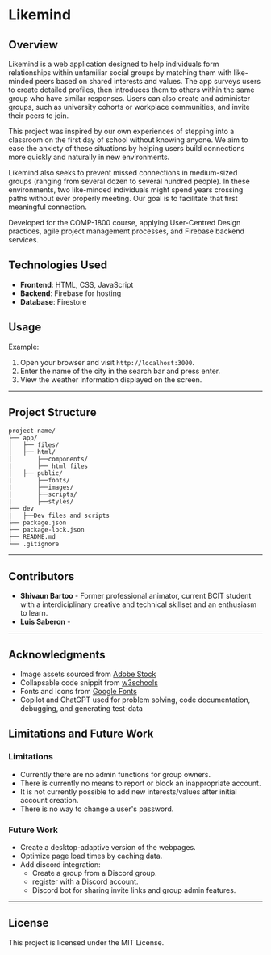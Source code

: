 
# Likemind

## Overview
Likemind is a web application designed to help individuals form relationships within unfamiliar social groups by matching them with like-minded peers based on shared interests and values. The app surveys users to create detailed profiles, then introduces them to others within the same group who have similar responses. Users can also create and administer groups, such as university cohorts or workplace communities, and invite their peers to join.

This project was inspired by our own experiences of stepping into a classroom on the first day of school without knowing anyone. We aim to ease the anxiety of these situations by helping users build connections more quickly and naturally in new environments.

Likemind also seeks to prevent missed connections in medium-sized groups (ranging from several dozen to several hundred people). In these environments, two like-minded individuals might spend years crossing paths without ever properly meeting. Our goal is to facilitate that first meaningful connection.

Developed for the COMP-1800 course, applying User-Centred Design practices, agile project management processes, and Firebase backend services.

## Technologies Used

- **Frontend**: HTML, CSS, JavaScript
- **Backend**: Firebase for hosting
- **Database**: Firestore

## Usage

Example:
1. Open your browser and visit `http://localhost:3000`.
2. Enter the name of the city in the search bar and press enter.
3. View the weather information displayed on the screen.

---

## Project Structure

```
project-name/
├── app/
│   ├── files/
│   ├── html/
|       ├──components/
|       ├── html files
│   ├── public/
|       ├──fonts/
|       ├──images/
|       ├──scripts/
|       ├──styles/
├── dev
|   ├──Dev files and scripts
├── package.json
├── package-lock.json
├── README.md
└── .gitignore
```
---

## Contributors
- **Shivaun Bartoo** - Former professional animator, current BCIT student with a interdiciplinary creative and technical skillset and an enthusiasm to learn.
- **Luis Saberon** - 

---

## Acknowledgments

- Image assets sourced from [Adobe Stock](https://stock.adobe.com/)
- Collapsable code snippit from [w3schools](https://www.w3schools.com/howto/howto_js_collapsible.asp)
- Fonts and Icons from [Google Fonts](https://fonts.google.com/)
- Copilot and ChatGPT used for problem solving, code documentation, debugging, and generating test-data

## Limitations and Future Work
### Limitations

- Currently there are no admin functions for group owners.
- There is currently no means to report or block an inappropriate account.
- It is not currently possible to add new interests/values after initial account creation.
- There is no way to change a user's password.

### Future Work
- Create a desktop-adaptive version of the webpages.
- Optimize page load times by caching data.
- Add discord integration: 
  - Create a group from a Discord group.
  - register with a Discord account.
  - Discord bot for sharing invite links and group admin features.

---

## License

This project is licensed under the MIT License. 
